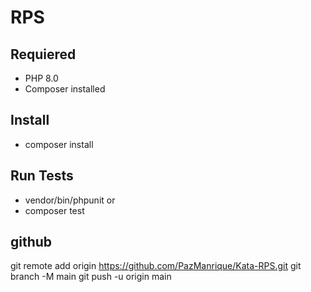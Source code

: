 # RPS

## Requiered

- PHP 8.0
- Composer installed

## Install

- composer install

## Run Tests

- vendor/bin/phpunit
or
- composer test


## github
git remote add origin https://github.com/PazManrique/Kata-RPS.git
git branch -M main
git push -u origin main
